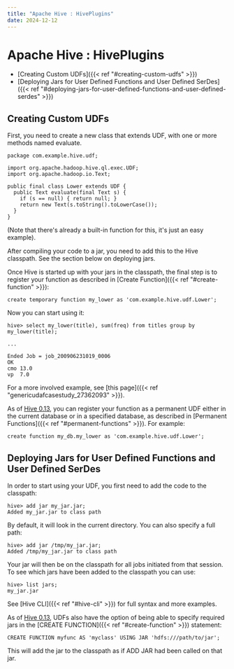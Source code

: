 ```yaml
---
title: "Apache Hive : HivePlugins"
date: 2024-12-12
---
```


# Apache Hive : HivePlugins

* [Creating Custom UDFs]({{< ref "#creating-custom-udfs" >}})
* [Deploying Jars for User Defined Functions and User Defined SerDes]({{< ref "#deploying-jars-for-user-defined-functions-and-user-defined-serdes" >}})

## Creating Custom UDFs

First, you need to create a new class that extends UDF, with one or more methods named evaluate.

```
package com.example.hive.udf;

import org.apache.hadoop.hive.ql.exec.UDF;
import org.apache.hadoop.io.Text;

public final class Lower extends UDF {
  public Text evaluate(final Text s) {
    if (s == null) { return null; }
    return new Text(s.toString().toLowerCase());
  }
}

```

(Note that there's already a built-in function for this, it's just an easy example).

After compiling your code to a jar, you need to add this to the Hive classpath. See the section below on deploying jars.

Once Hive is started up with your jars in the classpath, the final step is to register your function as described in [Create Function]({{< ref "#create-function" >}}):

```
create temporary function my_lower as 'com.example.hive.udf.Lower';

```

Now you can start using it:

```
hive> select my_lower(title), sum(freq) from titles group by my_lower(title);

...

Ended Job = job_200906231019_0006
OK
cmo	13.0
vp	7.0

```

For a more involved example, see [this page]({{< ref "genericudafcasestudy_27362093" >}}).

As of [Hive 0.13](https://issues.apache.org/jira/browse/HIVE-6047), you can register your function as a permanent UDF either in the current database or in a specified database, as described in [Permanent Functions]({{< ref "#permanent-functions" >}}). For example:

```
create function my_db.my_lower as 'com.example.hive.udf.Lower';
```

## Deploying Jars for User Defined Functions and User Defined SerDes

In order to start using your UDF, you first need to add the code to the classpath:

```
hive> add jar my_jar.jar;
Added my_jar.jar to class path

```

By default, it will look in the current directory. You can also specify a full path:

```
hive> add jar /tmp/my_jar.jar;
Added /tmp/my_jar.jar to class path

```

Your jar will then be on the classpath for all jobs initiated from that session. To see which jars have been added to the classpath you can use:

```
hive> list jars;
my_jar.jar

```

See [Hive CLI]({{< ref "#hive-cli" >}}) for full syntax and more examples.

As of [Hive 0.13](https://issues.apache.org/jira/browse/HIVE-6380), UDFs also have the option of being able to specify required jars in the [CREATE FUNCTION]({{< ref "#create-function" >}}) statement:

```
CREATE FUNCTION myfunc AS 'myclass' USING JAR 'hdfs:///path/to/jar';
```

This will add the jar to the classpath as if ADD JAR had been called on that jar. 

 

 

